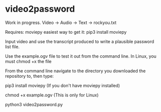 # video2password

Work in progress.  Video -> Audio -> Text -> rockyou.txt  

Requires: moviepy  easiest way to get it: pip3 install moviepy

Input video and use the transcript produced to write a plausible password list file.

Use the example.ogv file to test it out from the command line.  In Linux, you must chmod +x the file

From the command line navigate to the directory you downloaded the repository to, then type:

pip3 install moviepy (If you don't have moviepy installed)

chmod +x example.ogv (This is only for Linux)

python3 video2password.py 
